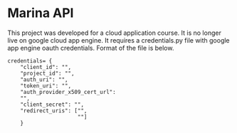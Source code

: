 # Marina API

This project was developed for a cloud application course. It is no longer
live on google cloud app engine. It requires a credentials.py file with google
app engine oauth credentials. Format of the file is below.
 
```
credentials= {
    "client_id": "",
    "project_id": "",
    "auth_uri": "",
    "token_uri": "",
    "auth_provider_x509_cert_url":
    "",
    "client_secret": "",
    "redirect_uris": ["",
                      ""]
    }
```

